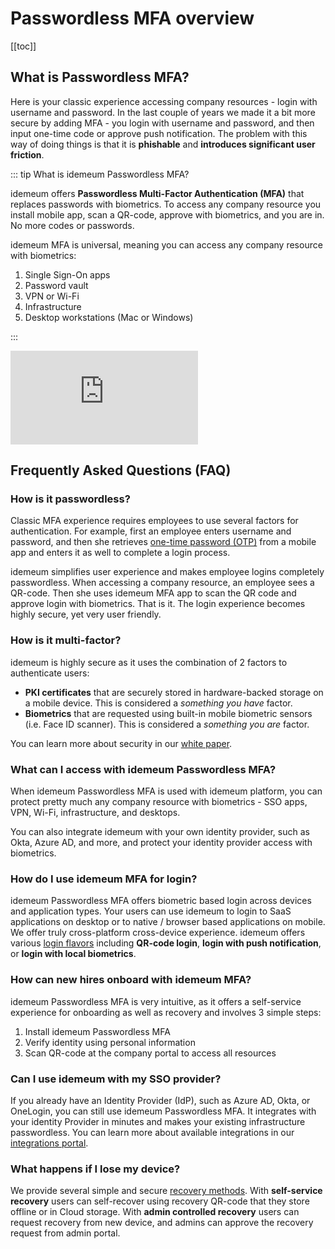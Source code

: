 # Passwordless MFA overview

[[toc]]

## What is Passwordless MFA?

Here is your classic experience accessing company resources - login with username and password. In the last couple of years we made it a bit more secure by adding MFA - you login with username and password, and then input one-time code or approve push notification. The problem with this way of doing things is that it is **phishable** and **introduces significant user friction**. 

::: tip What is idemeum Passwordless MFA?

idemeum offers **Passwordless Multi-Factor Authentication (MFA)** that replaces passwords with biometrics. To access any company resource you install mobile app, scan a QR-code, approve with biometrics, and you are in. No more codes or passwords.

idemeum MFA is universal, meaning you can access any company resource with biometrics:

1. Single Sign-On apps
2. Password vault
3. VPN or Wi-Fi
4. Infrastructure
4. Desktop workstations (Mac or Windows)

:::

<div class='embed-container'><iframe src='https://www.youtube.com/embed/PAXVNiLM4eA' frameborder='0' allowfullscreen></iframe></div>


## Frequently Asked Questions (FAQ)

### How is it passwordless?
Classic MFA experience requires employees to use several factors for authentication. For example, first an employee enters username and password, and then she retrieves [one-time password (OTP)](https://en.wikipedia.org/wiki/One-time_password) from a mobile app and enters it as well to complete a login process.

idemeum simplifies user experience and makes employee logins completely passwordless. When accessing a company resource, an employee sees a QR-code. Then she uses idemeum MFA app to scan the QR code and approve login with biometrics. That is it. The login experience becomes highly secure, yet very user friendly.

### How is it multi-factor?
idemeum is highly secure as it uses the combination of 2 factors to authenticate users:

* **PKI certificates** that are securely stored in hardware-backed storage on a mobile device. This is considered a *something you have* factor.
* **Biometrics** that are requested using built-in mobile biometric sensors (i.e. Face ID scanner). This is considered a *something you are* factor.

You can learn more about security in our [white paper](./security-whitepaper.html).


### What can I access with idemeum Passwordless MFA?

When idemeum Passwordless MFA is used with idemeum platform, you can protect pretty much any company resource with biometrics - SSO apps, VPN, Wi-Fi, infrastructure, and desktops. 

You can also integrate idemeum with your own identity provider, such as Okta, Azure AD, and more, and protect your identity provider access with biometrics. 

### How do I use idemeum MFA for login?
idemeum Passwordless MFA offers biometric based login across devices and application types. Your users can use idemeum to login to SaaS applications on desktop or to native / browser based applications on mobile. We offer truly cross-platform cross-device experience. idemeum offers various [login flavors](./login-experience.html) including **QR-code login**, **login with push notification**, or **login with local biometrics**.


### How can new hires onboard with idemeum MFA?
idemeum Passwordless MFA is very intuitive, as it offers a self-service experience for onboarding as well as recovery and involves 3 simple steps:

1. Install idemeum Passwordless MFA
2. Verify identity using personal information
3. Scan QR-code at the company portal to access all resources

### Can I use idemeum with my SSO provider?
If you already have an Identity Provider (IdP), such as Azure AD, Okta, or OneLogin, you can still use idemeum Passwordless MFA. It integrates with your identity Provider in minutes and makes your existing infrastructure passwordless. You can learn more about available integrations in our [integrations portal](https://integrations.idemeum.com/tag/identity-providers/).

### What happens if I lose my device?
We provide several simple and secure [recovery methods](./recovery-overview.html). With **self-service recovery** users can self-recover using recovery QR-code that they store offline or in Cloud storage. With **admin controlled recovery** users can request recovery from new device, and admins can approve the recovery request from admin portal.

